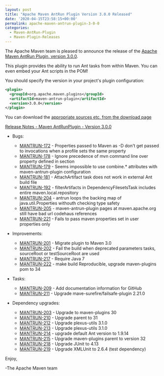 ```yaml
---
layout: post
title: "Apache Maven AntRun Plugin Version 3.0.0 Released"
date: '2020-04-15T23:58:15+00:00'
permalink: apache-maven-antrun-plugin-3-0-0
categories:
  - Maven-AntRun-Plugin
  - Maven-Plugin-Releases
---
```

The Apache Maven team is pleased to announce the release of the [Apache
Maven AntRun Plugin, version 3.0.0](https://maven.apache.org/plugins/maven-antrun-plugin/).

This plugin provides the ability to run Ant tasks from within Maven. You can even embed your Ant
scripts in the POM!

You should specify the version in your project's plugin configuration:

```xml
<plugin>
  <groupId>org.apache.maven.plugins</groupId>
  <artifactId>maven-antrun-plugin</artifactId>
  <version>3.0.0</version>
</plugin>
```

You can download the [appropriate sources etc. from the download page][download-page]

<!-- more -->


[Release Notes - Maven AntRunPlugin - Version 3.0.0](https://issues.apache.org/jira/secure/ReleaseNote.jspa?projectId=12317921&version=12346981)


* Bugs:

    * [MANTRUN-172](https://issues.apache.org/jira/browse/MANTRUN-172) - Properties passed to Maven as -D don't get passed to <ant> invocations when a profile sets the same property
    * [MANTRUN-178](https://issues.apache.org/jira/browse/MANTRUN-178) - Ignore precedence of mvn command line over property defined in <properties> section
    * [MANTRUN-179](https://issues.apache.org/jira/browse/MANTRUN-179) - Seems impossible to use combine.* attributes with maven-antrun-plugin configuration
    * [MANTRUN-181](https://issues.apache.org/jira/browse/MANTRUN-181) - AttachArtifact task does not work in external Ant build file
    * [MANTRUN-192](https://issues.apache.org/jira/browse/MANTRUN-192) - filterArtifacts in DependencyFilesetsTask includes entire maven.local.repository
    * [MANTRUN-204](https://issues.apache.org/jira/browse/MANTRUN-204) - antrun loops the backing map of java.util.Properties withouth checking type safety
    * [MANTRUN-205](https://issues.apache.org/jira/browse/MANTRUN-205) - maven-antrun-plugin pages at maven.apache.org still have bad url codehaus references
    * [MANTRUN-221](https://issues.apache.org/jira/browse/MANTRUN-221) - Fails to pass maven properties set in user properties only

* Improvements:

    * [MANTRUN-201](https://issues.apache.org/jira/browse/MANTRUN-201) - Migrate plugin to Maven 3.0
    * [MANTRUN-202](https://issues.apache.org/jira/browse/MANTRUN-202) - Fail the build when deprecated parameters tasks, sourceRoot or testSourceRoot are used
    * [MANTRUN-217](https://issues.apache.org/jira/browse/MANTRUN-217) - Require Java 7
    * [MANTRUN-222](https://issues.apache.org/jira/browse/MANTRUN-222) - make build Reproducible, upgrade maven-plugins pom to 34

* Tasks:

    * [MANTRUN-209](https://issues.apache.org/jira/browse/MANTRUN-209) - Add documentation information for GitHub
    * [MANTRUN-211](https://issues.apache.org/jira/browse/MANTRUN-211) - Upgrade mave-surefire/failsafe-plugin 2.21.0

* Dependency upgrades:

    * [MANTRUN-203](https://issues.apache.org/jira/browse/MANTRUN-203) - Upgrade to maven-plugins 30
    * [MANTRUN-210](https://issues.apache.org/jira/browse/MANTRUN-210) - Upgrade parent to 31
    * [MANTRUN-212](https://issues.apache.org/jira/browse/MANTRUN-212) - Upgrade plexus-utils 3.1.0
    * [MANTRUN-213](https://issues.apache.org/jira/browse/MANTRUN-213) - Upgrade plexus-utils 3.1.0
    * [MANTRUN-214](https://issues.apache.org/jira/browse/MANTRUN-214) - upgrade default Ant version to 1.9.14
    * [MANTRUN-215](https://issues.apache.org/jira/browse/MANTRUN-215) - Upgrade maven-plugins parent to version 32
    * [MANTRUN-218](https://issues.apache.org/jira/browse/MANTRUN-218) - Upgrade JUnit to 4.13
    * [MANTRUN-219](https://issues.apache.org/jira/browse/MANTRUN-219) - Upgrade XMLUnit to 2.6.4 (test dependency)

Enjoy,

-The Apache Maven team

[download-page]: https://maven.apache.org/shared/maven-archiver/download.cgi
